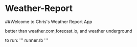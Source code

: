# Weather-Report

##Welcome to Chris's Weather Report App

better than weather.com,forecast.io, and weather underground

to run:
'''
runner.rb
'''
